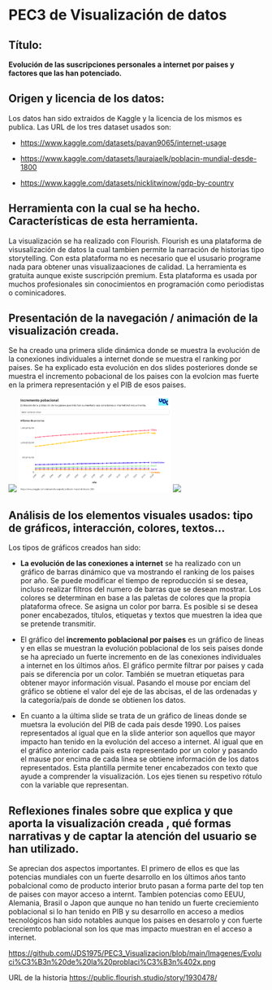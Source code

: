 # PEC3 de Visualización de datos
## Título: 

**Evolución de las suscripciones personales a internet por paises y factores que las han potenciado.**

## Origen y licencia de los datos:

Los datos han sido extraidos de Kaggle y la licencia de los mismos es publica. Las URL de los tres dataset usados son:

- https://www.kaggle.com/datasets/pavan9065/internet-usage

- https://www.kaggle.com/datasets/laurajaelk/poblacin-mundial-desde-1800

- https://www.kaggle.com/datasets/nicklitwinow/gdp-by-country

## Herramienta con la cual se ha hecho. Características de esta herramienta.

La visualización se ha realizado con Flourish. Flourish es una plataforma de visusalización de datos la cual tambien permite la narración de historias tipo storytelling.
Con esta plataforma no es necesario que el ususario programe nada para obtener unas visualizaaciones de calidad. La herramienta es gratuita aunque existe suscripción premium.
Esta plataforma es usada por muchos profesionales sin conocimientos en programación como periodistas o cominicadores.


## Presentación de la navegación / animación de la visualización creada.

Se ha creado una primera slide dinámica donde se muestra la evolución de la conexiones individuales a internet donde se muestra el ranking por paises.
Se ha explicado esta evolución en dos slides posteriores donde se muestra el incremento pobacional de los paises con la evolcion mas fuerte en la primera representación y el PIB de esos paises.

<p float="left">
  <img src="https://github.com/JDS1975/PEC3_Visualizacion/blob/main/Imagenes/Evoluci%C3%B3n%20usuarios%20internet%402x.png" width="300" />
  <img src="https://github.com/JDS1975/PEC3_Visualizacion/blob/main/Imagenes/Evoluci%C3%B3n%20de%20la%20problaci%C3%B3n%402x.png" width="300" /> 
  <img src="https://github.com/JDS1975/PEC3_Visualizacion/blob/main/Imagenes/Evoluci%C3%B3n%20del%20PIB%402x.png" width="300" /> 
</p>

##  Análisis de los elementos visuales usados: tipo de gráficos, interacción, colores, textos...

Los tipos de gráficos creados han sido:

- **La evolución de las conexiones a internet** se ha realizado con un gráfico de barras dinámico que va mostrando el ranking de los paises por año. Se puede modificar el tiempo de reproducción si se desea, incluso realizar filtros del numero de barras que se desean mostrar. Los colores se determinan en base a las paletas de colores que la propia plataforma ofrece. Se asigna un color por barra. Es posible si se desea poner encabezados, títulos, etiquetas y textos que muestren la idea que se pretende transmitir.

- El gráfico del **incremento poblacional por paises** es un gráfico de lineas y en ellas se muestran la evolución poblacional de los seis paises donde se ha apreciado un fuerte incremento en de las conexiones individuales a internet en los últimos años. El gráfico permite filtrar por paises y cada pais se diferencia por un color. También se muetran etiquetas para obtener mayor información visual.
Pasando el mouse por enciam del gráfico se obtiene el valor del eje de las abcisas, el de las ordenadas y la categoría/país de donde se obtienen los datos.

- En cuanto a la última slide se trata de un gráfico de lineas donde se muetsra la evolución del PIB de cada país desde 1990. Los paises representados al igual que en la slide anterior son aquellos que mayor impacto han tenido en la evolución del acceso a internet. Al igual que en el gráfico anterior cada pais esta representado por un color y pasando el mause por encima de cada linea se obtiene información de los datos representados. Esta plantilla permite tener encabezados con texto que ayude a comprender la visualización. Los ejes tienen su respetivo rótulo con la variable que representan.

## Reflexiones finales sobre que explica y que aporta la visualización creada , qué formas narrativas y de captar la atención del usuario se han utilizado.

Se aprecian dos aspectos importantes. El primero de ellos es que las potencias mundiales con un fuerte desarrollo en los últimos años tanto pobalcional como de producto interior bruto pasan a forma parte del top ten de paises con mayor acceso a internt. Tambíen potencias como EEUU, Alemania, Brasil o Japon que aunque no han tenido un fuerte creciemiento poblacional si lo han tenido en PIB y su desarrollo en acceso a medios tecnológicos han sido notables aunque los paises en desarrolo y con fuerte creciemto poblacional son los que mas impacto muestran en el acceso a internet.


https://github.com/JDS1975/PEC3_Visualizacion/blob/main/Imagenes/Evoluci%C3%B3n%20de%20la%20problaci%C3%B3n%402x.png

URL de la historia
https://public.flourish.studio/story/1930478/
